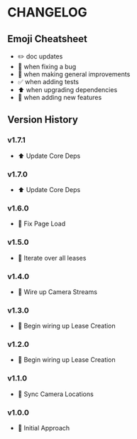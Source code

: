 # CHANGELOG

## Emoji Cheatsheet
- :pencil2: doc updates
- :bug: when fixing a bug
- :rocket: when making general improvements
- :white_check_mark: when adding tests
- :arrow_up: when upgrading dependencies
- :tada: when adding new features

## Version History

### v1.7.1

- :arrow_up: Update Core Deps

### v1.7.0

- :arrow_up: Update Core Deps

### v1.6.0

- :tada: Fix Page Load

### v1.5.0

- :tada: Iterate over all leases

### v1.4.0

- :tada: Wire up Camera Streams

### v1.3.0

- :tada: Begin wiring up Lease Creation

### v1.2.0

- :tada: Begin wiring up Lease Creation

### v1.1.0

- :tada: Sync Camera Locations

### v1.0.0

- :rocket: Initial Approach

